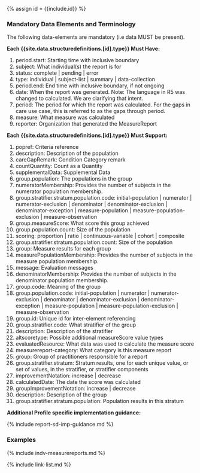 {% assign id = {{include.id}} %}
<!--Begin Generated Intro Tag (DO NOT REMOVE)-->
### Mandatory Data Elements and Terminology
The following data-elements are mandatory (i.e data MUST be present).

**Each {{site.data.structuredefinitions.[id].type}} Must Have:**
1. period.start: Starting time with inclusive boundary
2. subject: What individual(s) the report is for
3. status: complete \| pending \| error
4. type: individual \| subject-list \| summary \| data-collection
5. period.end: End time with inclusive boundary, if not ongoing
6. date: When the report was generated. Note: The language in R5 was changed to calculated.  We are clarifying that intent.
7. period: The period for which the report was calculated. For the gaps in care use case, this is referred to as the gaps through period.
8. measure: What measure was calculated
9. reporter: Organization that generated the MeasureReport

**Each {{site.data.structuredefinitions.[id].type}} Must Support:**
1. popref: Criteria reference
2. description: Description of the population
3. careGapRemark: Condition Category remark
4. countQuantity: Count as a Quantity
5. supplementalData: Supplemental Data
6. group.population: The populations in the group
7. numeratorMembership: Provides the number of subjects in the numerator population membership.
8. group.stratifier.stratum.population.code: initial-population \| numerator \| numerator-exclusion \| denominator \| denominator-exclusion \| denominator-exception \| measure-population \| measure-population-exclusion \| measure-observation
9. group.measureScore: What score this group achieved
10. group.population.count: Size of the population
11. scoring: proportion \| ratio \| continuous-variable \| cohort \| composite
12. group.stratifier.stratum.population.count: Size of the population
13. group: Measure results for each group
14. measurePopulationMembership: Provides the number of subjects in the measure population membership.
15. message: Evaluation messages
16. denominatorMembership: Provides the number of subjects in the denominator population membership.
17. group.code: Meaning of the group
18. group.population.code: initial-population \| numerator \| numerator-exclusion \| denominator \| denominator-exclusion \| denominator-exception \| measure-population \| measure-population-exclusion \| measure-observation
19. group.id: Unique id for inter-element referencing
20. group.stratifier.code: What stratifier of the group
21. description: Description of the stratifier
22. altscoretype: Possible additional measureScore value types
23. evaluatedResource: What data was used to calculate the measure score
24. measurereport-category: What category is this measure report
25. group: Group of practitioners responsible for a report
26. group.stratifier.stratum: Stratum results, one for each unique value, or set of values, in the stratifier, or stratifier components
27. improvementNotation: increase \| decrease
28. calculatedDate: The date the score was calculated
29. groupImprovementNotation: increase \| decrease
30. description: Description of the group
31. group.stratifier.stratum.population: Population results in this stratum

<!--End Generated Intro (DO NOT REMOVE)-->



**Additional Profile specific implementation guidance:**

{% include report-sd-imp-guidance.md %}

### Examples

{% include indv-measurereports.md %}

{% include link-list.md %}
